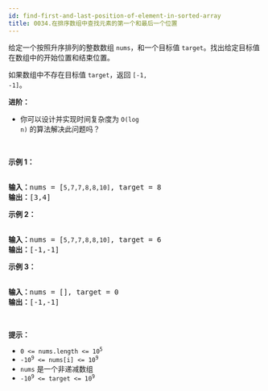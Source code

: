 ```yaml
---
id: find-first-and-last-position-of-element-in-sorted-array
title: 0034.在排序数组中查找元素的第一个和最后一个位置
---
```

给定一个按照升序排列的整数数组 <code>nums</code>，和一个目标值 <code>target</code>。找出给定目标值在数组中的开始位置和结束位置。

如果数组中不存在目标值 <code>target</code>，返回 <code>[-1, -1]</code>。

**进阶：**


- 你可以设计并实现时间复杂度为 <code>O(log n)</code> 的算法解决此问题吗？

 

**示例 1：**


<pre><br/><strong>输入：</strong>nums = [<code>5,7,7,8,8,10]</code>, target = 8<br/><strong>输出：</strong>[3,4]</pre>

**示例 2：**


<pre><br/><strong>输入：</strong>nums = [<code>5,7,7,8,8,10]</code>, target = 6<br/><strong>输出：</strong>[-1,-1]</pre>

**示例 3：**


<pre><br/><strong>输入：</strong>nums = [], target = 0<br/><strong>输出：</strong>[-1,-1]</pre>

 

**提示：**


- <code>0 &lt;= nums.length &lt;= 10<sup>5</sup></code>
- <code>-10<sup>9</sup> &lt;= nums[i] &lt;= 10<sup>9</sup></code>
- <code>nums</code> 是一个非递减数组
- <code>-10<sup>9</sup> &lt;= target &lt;= 10<sup>9</sup></code>

